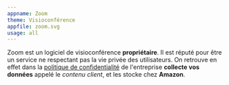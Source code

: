 ```yaml
---
appname: Zoom
theme: Visioconférence
appfile: zoom.svg
usage: all
---
```


Zoom est un logiciel de visioconférence **propriétaire**. Il est réputé pour être un service ne respectant pas la vie privée des utilisateurs. On retrouve en effet dans la [politique de confidentialité](https://explore.zoom.us/fr/gdpr/) de l'entreprise **collecte vos données** appelé le _contenu client_, et les stocke chez **Amazon**.
